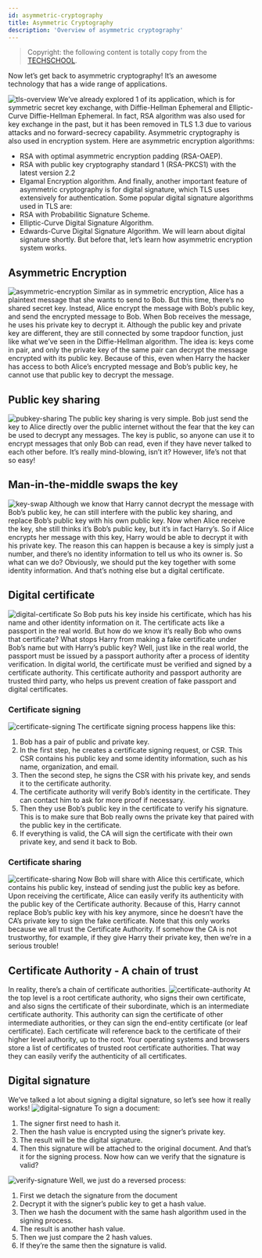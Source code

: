 ```yaml
---
id: asymmetric-cryptography
title: Asymmetric Cryptography
description: 'Overview of asymmetric cryptography'
---
```

> Copyright: the following content is totally copy from the [TECHSCHOOL](https://dev.to/techschoolguru/a-complete-overview-of-ssl-tls-and-its-cryptographic-system-36pd).

Now let’s get back to asymmetric cryptography! It’s an awesome technology that has a wide range of applications.

![tls-overview](/docs/assets/Security/asymmetric-overview.png)
We’ve already explored 1 of its application, which is for symmetric secret key exchange, with Diffie-Hellman Ephemeral and Elliptic-Curve Diffie-Hellman Ephemeral.
In fact, RSA algorithm was also used for key exchange in the past, but it has been removed in TLS 1.3 due to various attacks and no forward-secrecy capability.
Asymmetric cryptography is also used in encryption system. Here are asymmetric encryption algorithms:
- RSA with optimal asymmetric encryption padding (RSA-OAEP).
- RSA with public key cryptography standard 1 (RSA-PKCS1) with the latest version 2.2
- Elgamal Encryption algorithm.
And finally, another important feature of asymmetric cryptography is for digital signature, which TLS uses extensively for authentication.
Some popular digital signature algorithms used in TLS are:
- RSA with Probabilitic Signature Scheme.
- Elliptic-Curve Digital Signature Algorithm.
- Edwards-Curve Digital Signature Algorithm.
We will learn about digital signature shortly. But before that, let’s learn how asymmetric encryption system works.
## Asymmetric Encryption
![asymmetric-encryption](/docs/assets/Security/asymmetric-encryption.png)
Similar as in symmetric encryption, Alice has a plaintext message that she wants to send to Bob.
But this time, there’s no shared secret key. Instead, Alice encrypt the message with Bob’s public key, and send the encrypted message to Bob.
When Bob receives the message, he uses his private key to decrypt it.
Although the public key and private key are different, they are still connected by some trapdoor function, just like what we’ve seen in the Diffie-Hellman algorithm.
The idea is: keys come in pair, and only the private key of the same pair can decrypt the message encrypted with its public key.
Because of this, even when Harry the hacker has access to both Alice’s encrypted message and Bob’s public key, he cannot use that public key to decrypt the message.

## Public key sharing
![pubkey-sharing](/docs/assets/Security/pubkey-sharing.png)
The public key sharing is very simple. Bob just send the key to Alice directly over the public internet without the fear that the key can be used to decrypt any messages.
The key is public, so anyone can use it to encrypt messages that only Bob can read, even if they have never talked to each other before. It’s really mind-blowing, isn’t it?
However, life’s not that so easy!

## Man-in-the-middle swaps the key
![key-swap](/docs/assets/Security/key-swap.png)
Although we know that Harry cannot decrypt the message with Bob’s public key, he can still interfere with the public key sharing, and replace Bob’s public key with his own public key.
Now when Alice receive the key, she still thinks it’s Bob’s public key, but it’s in fact Harry’s. So if Alice encrypts her message with this key, Harry would be able to decrypt it with his private key.
The reason this can happen is because a key is simply just a number, and there’s no identity information to tell us who its owner is.
So what can we do? Obviously, we should put the key together with some identity information. And that’s nothing else but a digital certificate.

## Digital certificate
![digital-certificate](/docs/assets/Security/digital-certificate.png)
So Bob puts his key inside his certificate, which has his name and other identity information on it. The certificate acts like a passport in the real world.
But how do we know it’s really Bob who owns that certificate? What stops Harry from making a fake certificate under Bob’s name but with Harry’s public key?
Well, just like in the real world, the passport must be issued by a passport authority after a process of identity verification. In digital world, the certificate must be verified and signed by a certificate authority.
This certificate authority and passport authority are trusted third party, who helps us prevent creation of fake passport and digital certificates.

### Certificate signing
![certificate-signing](/docs/assets/Security/certificate-signing.png)
The certificate signing process happens like this:
1. Bob has a pair of public and private key.
1. In the first step, he creates a certificate signing request, or CSR. This CSR contains his public key and some identity information, such as his name, organization, and email.
1. Then the second step, he signs the CSR with his private key, and sends it to the certificate authority.
1. The certificate authority will verify Bob’s identity in the certificate. They can contact him to ask for more proof if necessary.
1. Then they use Bob’s public key in the certificate to verify his signature. This is to make sure that Bob really owns the private key that paired with the public key in the certificate.
1. If everything is valid, the CA will sign the certificate with their own private key, and send it back to Bob.

### Certificate sharing
![certificate-sharing](/docs/assets/Security/certificate-sharing.png)
Now Bob will share with Alice this certificate, which contains his public key, instead of sending just the public key as before.
Upon receiving the certificate, Alice can easily verify its authenticity with the public key of the Certificate authority.
Because of this, Harry cannot replace Bob’s public key with his key anymore, since he doesn’t have the CA’s private key to sign the fake certificate.
Note that this only works because we all trust the Certificate Authority. If somehow the CA is not trustworthy, for example, if they give Harry their private key, then we’re in a serious trouble!

## Certificate Authority - A chain of trust
In reality, there’s a chain of certificate authorities.
![certificate-authority](/docs/assets/Security/certificate-authority.png)
At the top level is a root certificate authority, who signs their own certificate, and also signs the certificate of their subordinate, which is an intermediate certificate authority.
This authority can sign the certificate of other intermediate authorities, or they can sign the end-entity certificate (or leaf certificate).
Each certificate will reference back to the certificate of their higher level authority, up to the root.
Your operating systems and browsers store a list of certificates of trusted root certificate authorities. That way they can easily verify the authenticity of all certificates.

## Digital signature
We’ve talked a lot about signing a digital signature, so let’s see how it really works!
![digital-signature](/docs/assets/Security/digital-signature.png)
To sign a document:
1. The signer first need to hash it.
1. Then the hash value is encrypted using the signer’s private key.
1. The result will be the digital signature.
1. Then this signature will be attached to the original document.
And that’s it for the signing process. Now how can we verify that the signature is valid?

![verify-signature](/docs/assets/Security/verify-signature.png)
Well, we just do a reversed process:
1. First we detach the signature from the document
1. Decrypt it with the signer’s public key to get a hash value.
1. Then we hash the document with the same hash algorithm used in the signing process.
1. The result is another hash value.
1. Then we just compare the 2 hash values.
1. If they’re the same then the signature is valid.
